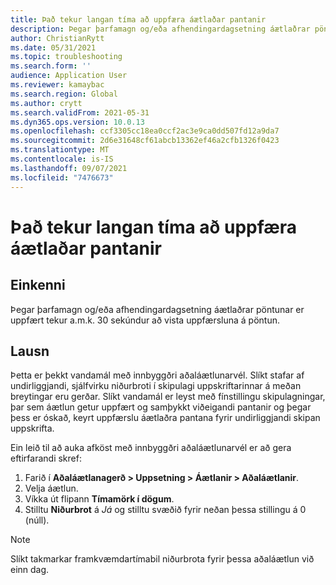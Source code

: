 ```yaml
---
title: Það tekur langan tíma að uppfæra áætlaðar pantanir
description: Þegar þarfamagn og/eða afhendingardagsetning áætlaðrar pöntunar er uppfært tekur a.m.k. 30 sekúndur að vista uppfærsluna á pöntun
author: ChristianRytt
ms.date: 05/31/2021
ms.topic: troubleshooting
ms.search.form: ''
audience: Application User
ms.reviewer: kamaybac
ms.search.region: Global
ms.author: crytt
ms.search.validFrom: 2021-05-31
ms.dyn365.ops.version: 10.0.13
ms.openlocfilehash: ccf3305cc18ea0ccf2ac3e9ca0dd507fd12a9da7
ms.sourcegitcommit: 2d6e31648cf61abcb13362ef46a2cfb1326f0423
ms.translationtype: MT
ms.contentlocale: is-IS
ms.lasthandoff: 09/07/2021
ms.locfileid: "7476673"
---
```

# <a name="planned-orders-take-a-long-time-to-update"></a>Það tekur langan tíma að uppfæra áætlaðar pantanir

## <a name="symptoms"></a>Einkenni

Þegar þarfamagn og/eða afhendingardagsetning áætlaðrar pöntunar er uppfært tekur a.m.k. 30 sekúndur að vista uppfærsluna á pöntun.

## <a name="resolution"></a>Lausn

Þetta er þekkt vandamál með innbyggðri aðaláætlunarvél. Slíkt stafar af undirliggjandi, sjálfvirku niðurbroti í skipulagi uppskriftarinnar á meðan breytingar eru gerðar. Slíkt vandamál er leyst með fínstillingu skipulagningar, þar sem áætlun getur uppfært og samþykkt viðeigandi pantanir og þegar þess er óskað, keyrt uppfærslu áætlaðra pantana fyrir undirliggjandi skipan uppskrifta.

Ein leið til að auka afköst með innbyggðri aðaláætlunarvél er að gera eftirfarandi skref:

1. Farið í **Aðaláætlanagerð \> Uppsetning \> Áætlanir \> Aðaláætlanir**.
1. Velja áætlun.
1. Víkka út flipann **Tímamörk í dögum**.
1. Stilltu **Niðurbrot** á *Já* og stilltu svæðið fyrir neðan þessa stillingu á 0 (núll).

> [!NOTE]
> Slíkt takmarkar framkvæmdartímabil niðurbrota fyrir þessa aðaláætlun við einn dag.
